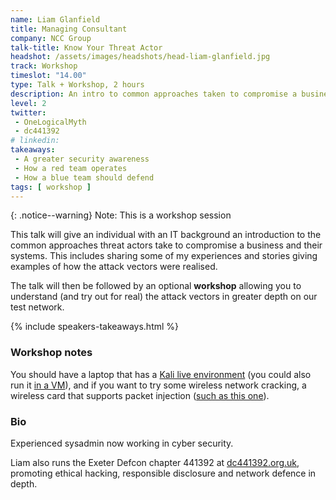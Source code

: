 ```yaml
---
name: Liam Glanfield
title: Managing Consultant
company: NCC Group
talk-title: Know Your Threat Actor
headshot: /assets/images/headshots/head-liam-glanfield.jpg
track: Workshop
timeslot: "14.00"
type: Talk + Workshop, 2 hours
description: An intro to common approaches taken to compromise a business and their systems. Try out the attack vectors for real in greater depth on our test network.
level: 2
twitter:
 - OneLogicalMyth 
 - dc441392
# linkedin: 
takeaways:
 - A greater security awareness
 - How a red team operates
 - How a blue team should defend
tags: [ workshop ]
---
```

{: .notice--warning} 
Note: This is a workshop session

This talk will give an individual with an IT background an introduction to the common approaches threat actors take to compromise a business and their systems. This includes sharing some of my experiences and stories giving examples of how the attack vectors were realised. 

The talk will then be followed by an optional <strong>workshop</strong> allowing you to understand (and try out for real) the attack vectors in greater depth on our test network.

{% include speakers-takeaways.html %}

<h3>Workshop notes</h3>
You should have a laptop that has a <a href="https://www.kali.org/" target="_blank" rel="noopener noreferrer">Kali live environment</a> (you could also run it <a href="https://www.offensive-security.com/kali-linux-vm-vmware-virtualbox-image-download/" target="_blank" rel="noopener noreferrer">in a VM</a>), and if you want to try some wireless network cracking, a wireless card that supports packet injection (<a href="https://www.amazon.co.uk/dp/B009DPN8CK/ref=psdc_430581031_t3_B004Y6MIXS" target="_blank" rel="noopener noreferrer">such as this one</a>).

<h3>Bio</h3>
Experienced sysadmin now working in cyber security.

Liam also runs the Exeter Defcon chapter 441392 at <a href=" https://dc441392.org.uk/" target="_blank" rel="noopener noreferrer">dc441392.org.uk</a>, promoting ethical hacking, responsible disclosure and network defence in depth.